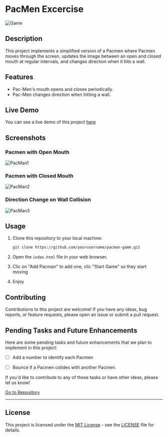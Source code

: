 # PacMen Excercise

![Game](https://github.com/josegzzv/PacMen/assets/15818504/002403db-a1cc-4162-aa8a-eaee4df4e574)

## Description

This project implements a simplified version of a Pacmen where Pacmen moves through the screen, updates the image between an open and closed mouth at regular intervals, and changes direction when it hits a wall.

## Features

- Pac-Men's mouth opens and closes periodically.
- Pac-Men changes direction when hitting a wall.

## Live Demo

You can see a live demo of this project <a href="https://josegzzv.github.io/PacMen/PacMen/" target="_blank">here</a>

## Screenshots

### Pacmen with Open Mouth
![PacMan1](https://github.com/josegzzv/PacMen/assets/15818504/b00ce23f-35c9-4e50-81bd-a220fd959797)

### Pacmen with Closed Mouth
![PacMan2](https://github.com/josegzzv/PacMen/assets/15818504/ba240339-a743-490a-bca0-d265fec9691e)

### Direction Change on Wall Collision
![PacMan3](https://github.com/josegzzv/PacMen/assets/15818504/c03ecde0-88af-4173-98ef-978412058f4c)

## Usage

1. Clone this repository to your local machine:

   ```bash
   git clone https://github.com/yourusername/pacman-game.git
   ```

2. Open the `index.html` file in your web browser.
3. Clic on "Add Pacman" to add one, clic "Start Game" so they start moving
4. Enjoy

## Contributing

Contributions to this project are welcome! If you have any ideas, bug reports, or feature requests, please open an issue or submit a pull request.

## Pending Tasks and Future Enhancements

Here are some pending tasks and future enhancements that we plan to implement in this project:

 - [ ] Add a number to identify each Pacmen
 - [ ] Bounce if a Pacmen colides with another Pacmen.


If you'd like to contribute to any of these tasks or have other ideas, please let us know!

<a href="https://github.com/josegzzv/PacMen">Go to Repository</a>

---

## License

This project is licensed under the [MIT License](LICENSE) - see the [LICENSE](LICENSE) file for details.
